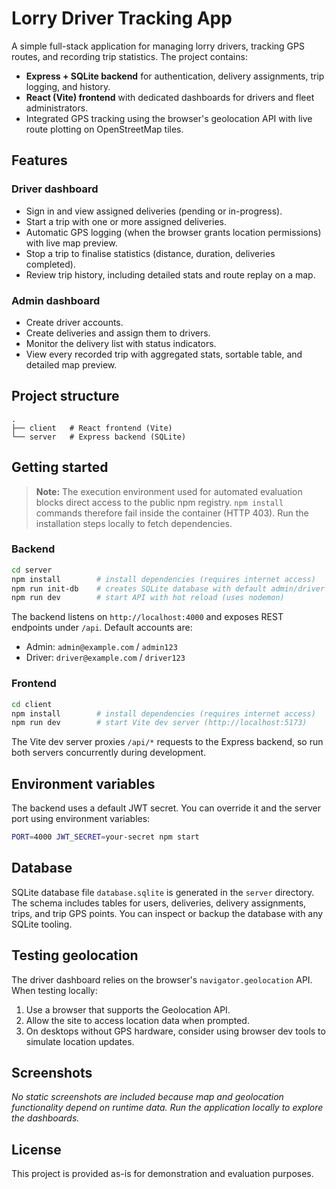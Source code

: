 # Lorry Driver Tracking App

A simple full-stack application for managing lorry drivers, tracking GPS routes, and recording trip statistics. The project contains:

- **Express + SQLite backend** for authentication, delivery assignments, trip logging, and history.
- **React (Vite) frontend** with dedicated dashboards for drivers and fleet administrators.
- Integrated GPS tracking using the browser's geolocation API with live route plotting on OpenStreetMap tiles.

## Features

### Driver dashboard
- Sign in and view assigned deliveries (pending or in-progress).
- Start a trip with one or more assigned deliveries.
- Automatic GPS logging (when the browser grants location permissions) with live map preview.
- Stop a trip to finalise statistics (distance, duration, deliveries completed).
- Review trip history, including detailed stats and route replay on a map.

### Admin dashboard
- Create driver accounts.
- Create deliveries and assign them to drivers.
- Monitor the delivery list with status indicators.
- View every recorded trip with aggregated stats, sortable table, and detailed map preview.

## Project structure

```
.
├── client   # React frontend (Vite)
└── server   # Express backend (SQLite)
```

## Getting started

> **Note:** The execution environment used for automated evaluation blocks direct access to the public npm registry. `npm install` commands therefore fail inside the container (HTTP 403). Run the installation steps locally to fetch dependencies.

### Backend

```bash
cd server
npm install        # install dependencies (requires internet access)
npm run init-db    # creates SQLite database with default admin/driver accounts
npm run dev        # start API with hot reload (uses nodemon)
```

The backend listens on `http://localhost:4000` and exposes REST endpoints under `/api`. Default accounts are:

- Admin: `admin@example.com` / `admin123`
- Driver: `driver@example.com` / `driver123`

### Frontend

```bash
cd client
npm install        # install dependencies (requires internet access)
npm run dev        # start Vite dev server (http://localhost:5173)
```

The Vite dev server proxies `/api/*` requests to the Express backend, so run both servers concurrently during development.

## Environment variables

The backend uses a default JWT secret. You can override it and the server port using environment variables:

```bash
PORT=4000 JWT_SECRET=your-secret npm start
```

## Database

SQLite database file `database.sqlite` is generated in the `server` directory. The schema includes tables for users, deliveries, delivery assignments, trips, and trip GPS points. You can inspect or backup the database with any SQLite tooling.

## Testing geolocation

The driver dashboard relies on the browser's `navigator.geolocation` API. When testing locally:

1. Use a browser that supports the Geolocation API.
2. Allow the site to access location data when prompted.
3. On desktops without GPS hardware, consider using browser dev tools to simulate location updates.

## Screenshots

_No static screenshots are included because map and geolocation functionality depend on runtime data. Run the application locally to explore the dashboards._

## License

This project is provided as-is for demonstration and evaluation purposes.
